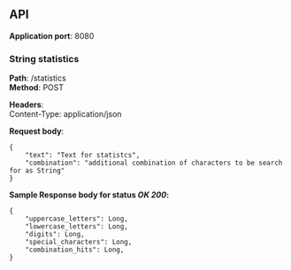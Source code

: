 ## API

**Application port**: 8080

### String statistics
**Path**: /statistics <br />
**Method**: POST <br />

**Headers**: <br />
Content-Type: application/json

**Request body**:
```
{
    "text": "Text for statistcs",
    "combination": "additional combination of characters to be search for as String"
}
```

**Sample Response body for status *OK* *200*:**
```
{
    "uppercase_letters": Long,
    "lowercase_letters": Long,
    "digits": Long,
    "special_characters": Long,
    "combination_hits": Long,
}
```